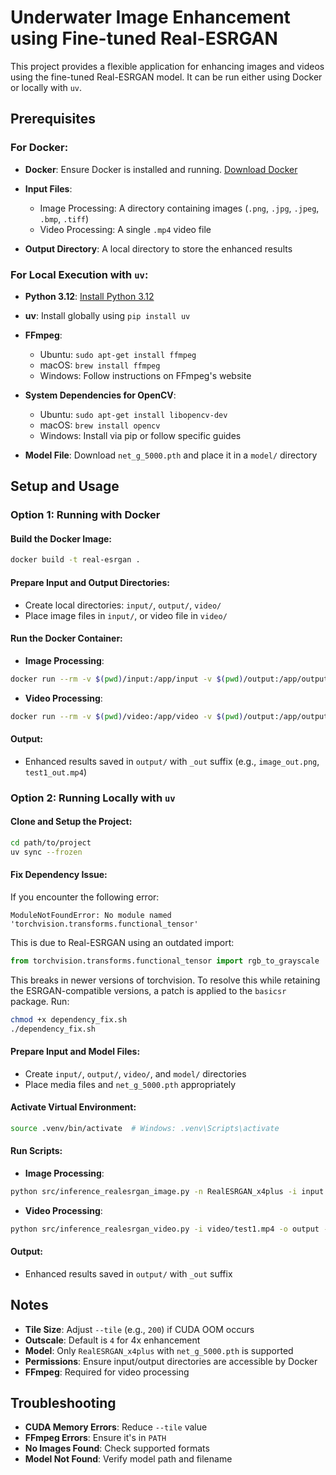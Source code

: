 # Underwater Image Enhancement using Fine-tuned Real-ESRGAN

This project provides a flexible application for enhancing images and videos using the fine-tuned Real-ESRGAN model. It can be run either using Docker or locally with `uv`.

## Prerequisites

### For Docker:

* **Docker**: Ensure Docker is installed and running. [Download Docker](https://www.docker.com/)
* **Input Files**:

  * Image Processing: A directory containing images (`.png`, `.jpg`, `.jpeg`, `.bmp`, `.tiff`)
  * Video Processing: A single `.mp4` video file
* **Output Directory**: A local directory to store the enhanced results

### For Local Execution with `uv`:

* **Python 3.12**: [Install Python 3.12](https://www.python.org/)
* **uv**: Install globally using `pip install uv`
* **FFmpeg**:

  * Ubuntu: `sudo apt-get install ffmpeg`
  * macOS: `brew install ffmpeg`
  * Windows: Follow instructions on FFmpeg's website
* **System Dependencies for OpenCV**:

  * Ubuntu: `sudo apt-get install libopencv-dev`
  * macOS: `brew install opencv`
  * Windows: Install via pip or follow specific guides
* **Model File**: Download `net_g_5000.pth` and place it in a `model/` directory

## Setup and Usage

### Option 1: Running with Docker

#### Build the Docker Image:

```bash
docker build -t real-esrgan .
```

#### Prepare Input and Output Directories:

* Create local directories: `input/`, `output/`, `video/`
* Place image files in `input/`, or video file in `video/`

#### Run the Docker Container:

* **Image Processing**:

```bash
docker run --rm -v $(pwd)/input:/app/input -v $(pwd)/output:/app/output real-esrgan /app/input
```

* **Video Processing**:

```bash
docker run --rm -v $(pwd)/video:/app/video -v $(pwd)/output:/app/output real-esrgan /app/video/test1.mp4
```

#### Output:

* Enhanced results saved in `output/` with `_out` suffix (e.g., `image_out.png`, `test1_out.mp4`)

### Option 2: Running Locally with `uv`

#### Clone and Setup the Project:

```bash
cd path/to/project
uv sync --frozen
```

#### Fix Dependency Issue:

If you encounter the following error:

```
ModuleNotFoundError: No module named 'torchvision.transforms.functional_tensor'
```

This is due to Real-ESRGAN using an outdated import:

```python
from torchvision.transforms.functional_tensor import rgb_to_grayscale
```

This breaks in newer versions of torchvision. To resolve this while retaining the ESRGAN-compatible versions, a patch is applied to the `basicsr` package. Run:

```bash
chmod +x dependency_fix.sh
./dependency_fix.sh
```

#### Prepare Input and Model Files:

* Create `input/`, `output/`, `video/`, and `model/` directories
* Place media files and `net_g_5000.pth` appropriately

#### Activate Virtual Environment:

```bash
source .venv/bin/activate  # Windows: .venv\Scripts\activate
```

#### Run Scripts:

* **Image Processing**:

```bash
python src/inference_realesrgan_image.py -n RealESRGAN_x4plus -i input -o output --model_path model/net_g_5000.pth --outscale 4 --tile 400
```

* **Video Processing**:

```bash
python src/inference_realesrgan_video.py -i video/test1.mp4 -o output --model_path model/net_g_5000.pth --outscale 4 --tile 400
```

#### Output:

* Enhanced results saved in `output/` with `_out` suffix

## Notes

* **Tile Size**: Adjust `--tile` (e.g., `200`) if CUDA OOM occurs
* **Outscale**: Default is `4` for 4x enhancement
* **Model**: Only `RealESRGAN_x4plus` with `net_g_5000.pth` is supported
* **Permissions**: Ensure input/output directories are accessible by Docker
* **FFmpeg**: Required for video processing

## Troubleshooting

* **CUDA Memory Errors**: Reduce `--tile` value
* **FFmpeg Errors**: Ensure it's in `PATH`
* **No Images Found**: Check supported formats
* **Model Not Found**: Verify model path and filename